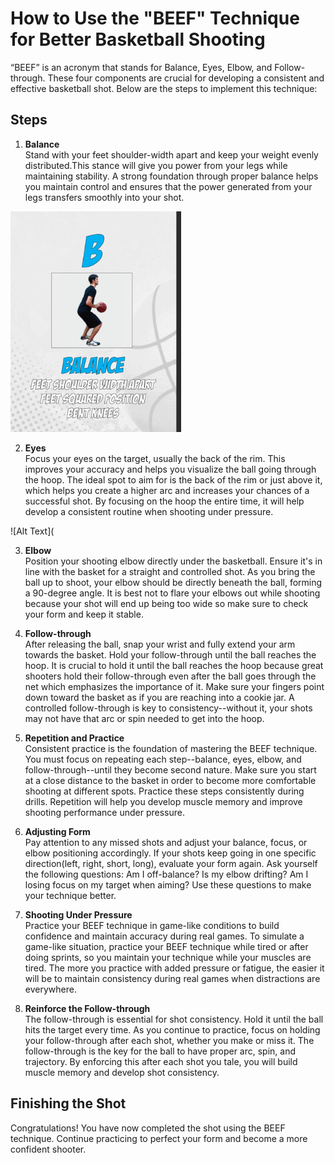 # How to Use the "BEEF" Technique for Better Basketball Shooting

“BEEF” is an acronym that stands for Balance, Eyes, Elbow, and Follow-through. These four components are crucial for developing a consistent and effective basketball shot. Below are the steps to implement this technique:

## Steps

1. **Balance**  
   Stand with your feet shoulder-width apart and keep your weight evenly distributed.This stance will give you power from your legs while maintaining stability. A strong foundation through proper balance helps you maintain control and ensures that the power generated from your legs transfers smoothly into your shot.
   
![Alt Text](https://github.com/PaigeFrank/Writing-Descriptions-in-Markdown/blob/main/Screenshot%202024-09-04%20172736.png?raw=true)

2. **Eyes**  
   Focus your eyes on the target, usually the back of the rim. This improves your accuracy and helps you visualize the ball going through the hoop. The ideal spot to aim for is the back of the rim or just above it, which helps you create a higher arc and increases your chances of a successful shot. By focusing on the hoop the entire time, it will help develop a consistent routine when shooting under pressure. 

![Alt Text](

3. **Elbow**  
   Position your shooting elbow directly under the basketball. Ensure it's in line with the basket for a straight and controlled shot. As you bring the ball up to shoot, your elbow should be directly beneath the ball, forming a 90-degree angle. It is best not to flare your elbows out while shooting because your shot will end up being too wide so make sure to check your form and keep it stable.

5. **Follow-through**  
   After releasing the ball, snap your wrist and fully extend your arm towards the basket. Hold your follow-through until the ball reaches the hoop. It is crucial to hold it until the ball reaches the hoop because great shooters hold their follow-through even after the ball goes through the net which emphasizes the importance of it. Make sure your fingers point down toward the basket as if you are reaching into a cookie jar. A controlled follow-through is key to consistency--without it, your shots may not have that arc or spin needed to get into the hoop.

6. **Repetition and Practice**  
   Consistent practice is the foundation of mastering the BEEF technique. You must focus on repeating each step--balance, eyes, elbow, and follow-through--until they become second nature. Make sure you start at a close distance to the basket in order to become more comfortable shooting at different spots. Practice these steps consistently during drills. Repetition will help you develop muscle memory and improve shooting performance under pressure.

7. **Adjusting Form**  
   Pay attention to any missed shots and adjust your balance, focus, or elbow positioning accordingly. If your shots keep going in one specific direction(left, right, short, long), evaluate your form again. Ask yourself the following questions: Am I off-balance? Is my elbow drifting? Am I losing focus on my target when aiming? Use these questions to make your technique better. 

8. **Shooting Under Pressure**  
   Practice your BEEF technique in game-like conditions to build confidence and maintain accuracy during real games. To simulate a game-like situation, practice your BEEF technique while tired or after doing sprints, so you maintain your technique while your muscles are tired. The more you practice with added pressure or fatigue, the easier it will be to maintain consistency during real games when distractions are everywhere.

9. **Reinforce the Follow-through**  
   The follow-through is essential for shot consistency. Hold it until the ball hits the target every time. As you continue to practice, focus on holding your follow-through after each shot, whether you make or miss it. The follow-through is the key for the ball to have proper arc, spin, and trajectory. By enforcing this after each shot you tale, you will build muscle memory and develop shot consistency. 

## Finishing the Shot  
Congratulations! You have now completed the shot using the BEEF technique. Continue practicing to perfect your form and become a more confident shooter.


